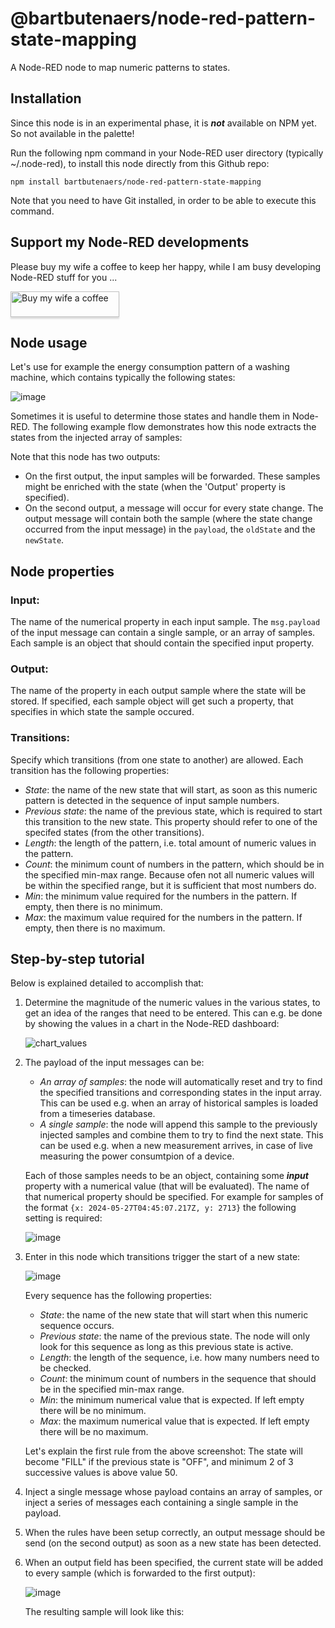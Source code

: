 # @bartbutenaers/node-red-pattern-state-mapping
A Node-RED node to map numeric patterns to states.

## Installation

Since this node is in an experimental phase, it is ***not*** available on NPM yet.  So not available in the palette!

Run the following npm command in your Node-RED user directory (typically ~/.node-red), to install this node directly from this Github repo:
```
npm install bartbutenaers/node-red-pattern-state-mapping
```
Note that you need to have Git installed, in order to be able to execute this command.

## Support my Node-RED developments

Please buy my wife a coffee to keep her happy, while I am busy developing Node-RED stuff for you ...

<a href="https://www.buymeacoffee.com/bartbutenaers" target="_blank"><img src="https://www.buymeacoffee.com/assets/img/custom_images/orange_img.png" alt="Buy my wife a coffee" style="height: 41px !important;width: 174px !important;box-shadow: 0px 3px 2px 0px rgba(190, 190, 190, 0.5) !important;-webkit-box-shadow: 0px 3px 2px 0px rgba(190, 190, 190, 0.5) !important;" ></a>

## Node usage
Let's use for example the energy consumption pattern of a washing machine, which contains typically the following states:

![image](https://github.com/bartbutenaers/node-red-pattern-state-extractor/assets/14224149/7d7f7f22-8120-4050-832f-77d0e750c872)

Sometimes it is useful to determine those states and handle them in Node-RED.  The following example flow demonstrates how this node extracts the states from the injected array of samples:


Note that this node has two outputs:
+ On the first output, the input samples will be forwarded.  These samples might be enriched with the state (when the 'Output' property is specified).
+ On the second output, a message will occur for every state change.  The output message will contain both the sample (where the state change occurred from the input message) in the `payload`, the `oldState` and the `newState`.

## Node properties

### Input:
The name of the numerical property in each input sample.  The `msg.payload` of the input message can contain a single sample, or an array of samples.  Each sample is an object that should contain the specified input property.

### Output:
The name of the property in each output sample where the state will be stored.  If specified, each sample object will get such a property, that specifies in which state the sample occured.

### Transitions:
Specify which transitions (from one state to another) are allowed.  Each transition has the following properties:

+ *State*: the name of the new state that will start, as soon as this numeric pattern is detected in the sequence of input sample numbers.
+ *Previous state*: the name of the previous state, which is required to start this transition to the new state.  This property should refer to one of the specifed states (from the other transitions).
+ *Length*: the length of the pattern, i.e. total amount of numeric values in the pattern.
+ *Count*: the minimum count of numbers in the pattern, which should be in the specified min-max range.  Because ofen not all numeric values will be within the specified range, but it is sufficient that most numbers do.
+ *Min*: the minimum value required for the numbers in the pattern. If empty, then there is no minimum.
+ *Max*: the maximum value required for the numbers in the pattern. If empty, then there is no maximum.

## Step-by-step tutorial

Below is explained detailed to accomplish that:

1. Determine the magnitude of the numeric values in the various states, to get an idea of the ranges that need to be entered.  This can e.g. be done by showing the values in a chart in the Node-RED dashboard:

   ![chart_values](https://github.com/bartbutenaers/node-red-pattern-state-extractor/assets/14224149/287d7a7c-3b02-4059-b6ba-edd8cb3b0909)

2. The payload of the input messages can be:
   + *An array of samples*: the node will automatically reset and try to find the specified transitions and corresponding states in the input array.  This can be used e.g. when an array of historical samples is loaded from a timeseries database.
   + *A single sample*: the node will append this sample to the previously injected samples and combine them to try to find the next state.  This can be used e.g. when a new measurement arrives, in case of live measuring the power consumtpion of a device.

   Each of those samples needs to be an object, containing some ***input*** property with a numerical value (that will be evaluated).  The name of that numerical property should be specified.  For example for samples of the format `{x: 2024-05-27T04:45:07.217Z, y: 2713}` the following setting is required:

   ![image](https://github.com/bartbutenaers/node-red-pattern-state-extractor/assets/14224149/6e842b75-d449-4798-8fdc-900d0b78b058)

3. Enter in this node which transitions trigger the start of a new state:

   ![image](https://github.com/bartbutenaers/node-red-pattern-state-extractor/assets/14224149/aed6d51d-60ee-4ea2-a5b5-610eb1aa33c6)

   Every sequence has the following properties:
   + *State*: the name of the new state that will start when this numeric sequence occurs.
   + *Previous state*: the name of the previous state.  The node will only look for this sequence as long as this previous state is active.
   + *Length*: the length of the sequence, i.e. how many numbers need to be checked.
   + *Count*: the minimum count of numbers in the sequence that should be in the specified min-max range.
   + *Min*: the minimum numerical value that is expected.  If left empty there will be no minimum.
   + *Max*: the maximum numerical value that is expected.  If left empty there will be no maximum.

   Let's explain the first rule from the above screenshot:  The state will become "FILL" if the previous state is "OFF", and minimum 2 of 3 successive values is above value 50.

5. Inject a single message whose payload contains an array of samples, or inject a series of messages each containing a single sample in the payload.

6. When the rules have been setup correctly, an output message should be send (on the second output) as soon as a new state has been detected.

7. When an output field has been specified, the current state will be added to every sample (which is forwarded to the first output):

   ![image](https://github.com/bartbutenaers/node-red-pattern-state-extractor/assets/14224149/b94c7354-b8b8-4b1e-bec5-6091436e8580)

   The resulting sample will look like this:
